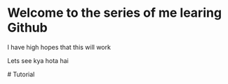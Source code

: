 <h1>Welcome to the series of me learing Github</h1>
<p>I have high hopes that this will work</p>
<p>Lets see kya hota hai</p>
# Tutorial
